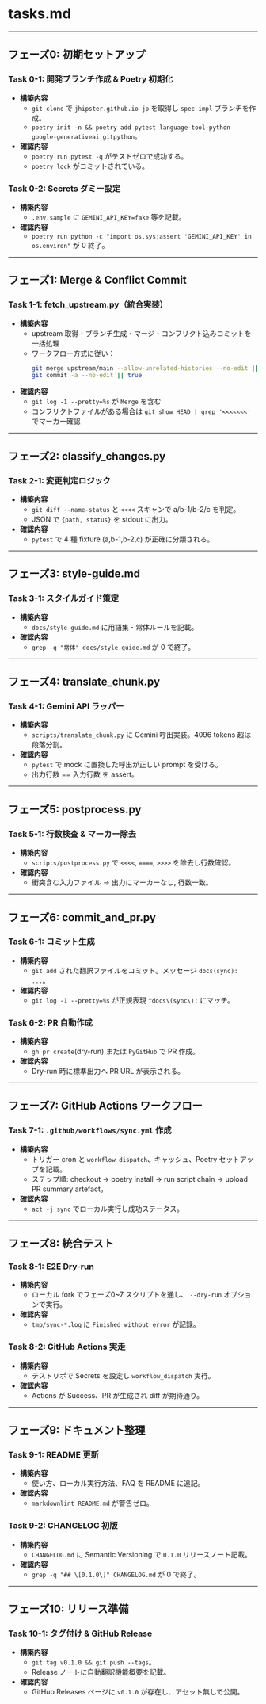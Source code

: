 # tasks.md

---

## フェーズ0: 初期セットアップ

### Task 0-1: 開発ブランチ作成 & Poetry 初期化
- **構築内容**
  - `git clone` で `jhipster.github.io-jp` を取得し `spec-impl` ブランチを作成。
  - `poetry init -n && poetry add pytest language-tool-python google-generativeai gitpython`。
- **確認内容**
  - `poetry run pytest -q` がテストゼロで成功する。
  - `poetry lock` がコミットされている。

### Task 0-2: Secrets ダミー設定
- **構築内容**
  - `.env.sample` に `GEMINI_API_KEY=fake` 等を記載。
- **確認内容**
  - `poetry run python -c "import os,sys;assert 'GEMINI_API_KEY' in os.environ"` が 0 終了。

---

## フェーズ1: Merge & Conflict Commit

### Task 1-1: fetch_upstream.py（統合実装）
- **構築内容**
  - upstream 取得・ブランチ生成・マージ・コンフリクト込みコミットを一括処理
  - ワークフロー方式に従い：
    ```bash
    git merge upstream/main --allow-unrelated-histories --no-edit || true
    git commit -a --no-edit || true
    ```
- **確認内容**
  - `git log -1 --pretty=%s` が `Merge` を含む
  - コンフリクトファイルがある場合は `git show HEAD | grep '<<<<<<<'` でマーカー確認

---

## フェーズ2: classify_changes.py

### Task 2-1: 変更判定ロジック
- **構築内容**
  - `git diff --name-status` と `<<<<` スキャンで a/b-1/b-2/c を判定。
  - JSON で `{path, status}` を stdout に出力。
- **確認内容**
  - `pytest` で 4 種 fixture (a,b-1,b-2,c) が正確に分類される。

---

## フェーズ3: style-guide.md

### Task 3-1: スタイルガイド策定
- **構築内容**
  - `docs/style-guide.md` に用語集・常体ルールを記載。
- **確認内容**
  - `grep -q "常体" docs/style-guide.md` が 0 で終了。

---

## フェーズ4: translate_chunk.py

### Task 4-1: Gemini API ラッパー
- **構築内容**
  - `scripts/translate_chunk.py` に Gemini 呼出実装。4096 tokens 超は段落分割。
- **確認内容**
  - `pytest` で mock に置換した呼出が正しい prompt を受ける。
  - 出力行数 == 入力行数 を assert。

---

## フェーズ5: postprocess.py

### Task 5-1: 行数検査 & マーカー除去
- **構築内容**
  - `scripts/postprocess.py` で `<<<<`, `====`, `>>>>` を除去し行数確認。
- **確認内容**
  - 衝突含む入力ファイル → 出力にマーカーなし, 行数一致。

---

## フェーズ6: commit_and_pr.py

### Task 6-1: コミット生成
- **構築内容**
  - `git add` された翻訳ファイルをコミット。メッセージ `docs(sync): ...`。
- **確認内容**
  - `git log -1 --pretty=%s` が正規表現 `^docs\(sync\):` にマッチ。

### Task 6-2: PR 自動作成
- **構築内容**
  - `gh pr create`(dry-run) または `PyGitHub` で PR 作成。
- **確認内容**
  - Dry-run 時に標準出力へ PR URL が表示される。

---

## フェーズ7: GitHub Actions ワークフロー

### Task 7-1: `.github/workflows/sync.yml` 作成
- **構築内容**
  - トリガー cron と `workflow_dispatch`、キャッシュ、Poetry セットアップを記載。
  - ステップ順: checkout → poetry install → run script chain → upload PR summary artefact。
- **確認内容**
  - `act -j sync` でローカル実行し成功ステータス。

---

## フェーズ8: 統合テスト

### Task 8-1: E2E Dry-run
- **構築内容**
  - ローカル fork でフェーズ0~7 スクリプトを通し、 `--dry-run` オプションで実行。
- **確認内容**
  - `tmp/sync-*.log` に `Finished without error` が記録。

### Task 8-2: GitHub Actions 実走
- **構築内容**
  - テストリポで Secrets を設定し `workflow_dispatch` 実行。
- **確認内容**
  - Actions が Success、PR が生成され diff が期待通り。

---

## フェーズ9: ドキュメント整理

### Task 9-1: README 更新
- **構築内容**
  - 使い方、ローカル実行方法、FAQ を README に追記。
- **確認内容**
  - `markdownlint README.md` が警告ゼロ。

### Task 9-2: CHANGELOG 初版
- **構築内容**
  - `CHANGELOG.md` に Semantic Versioning で `0.1.0` リリースノート記載。
- **確認内容**
  - `grep -q "## \[0.1.0\]" CHANGELOG.md` が 0 で終了。

---

## フェーズ10: リリース準備

### Task 10-1: タグ付け & GitHub Release
- **構築内容**
  - `git tag v0.1.0 && git push --tags`。
  - Release ノートに自動翻訳機能概要を記載。
- **確認内容**
  - GitHub Releases ページに `v0.1.0` が存在し、アセット無しで公開。

